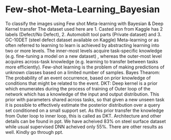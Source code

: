 # Few-shot-Meta-Learning_Bayesian
To classify the images using Few shot Meta-learning with Bayesian &amp; Deep Kernel transfer
The dataset used here are 1. Casted iron from Kaggle has 2 labels (Defect/No Defect), 2. Automobilt tool parts (Private dataset) and 3. GC-10DET (steel defect dataset available on Kaggle)
Meta-learning or as often referred to learning to learn is achieved by abstracting learning into two or more levels. The inner-most levels acquire task-specific knowledge (e.g. fine-tuning a model on a new dataset) , whereas the outer-most level acquires across-task knowledge (e.g. learning to transfer between tasks more efficiently).
Few-shot learning is the problem of making predictions of unknown classes based on a limited number of samples. 
Bayes Thearom: The probability of an event occurrence, based on prior knowledge of conditions that might be related to the event.
DKT: Deep kernel is a prior which enumerates during the process of training of Outer loop of the network which has a knowledge of the input and output distribution.
This prior with parameters shared across tasks, so that given a new unseen task it is possible to effectively estimate the posterior distribution over a query set conditioned on a small support set.
As this prior transfer the knowledge from Outer loop to inner loop, this is called as DKT.
Architecture and other details can be found in ppt.
We have acheived 83% on steel surface dataset while usual supervised DNN acheived only 55%. There are other results as well. Kindly go through ppt.
